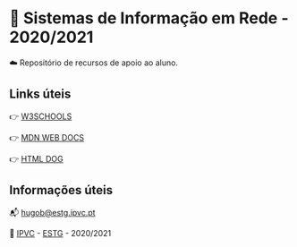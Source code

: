 # :open_file_folder: Sistemas de Informação em Rede - 2020/2021

:cloud: Repositório de recursos de apoio ao aluno.


## Links úteis

:point_right: [W3SCHOOLS](https://www.w3schools.com/)

:point_right: [MDN WEB DOCS](https://developer.mozilla.org/en-US/)

:point_right: [HTML DOG](https://www.htmldog.com/)


## Informações úteis
:mailbox_with_mail: hugob@estg.ipvc.pt 

:school: [IPVC](http://www.ipvc.pt/) - [ESTG](http://portal.ipvc.pt/portal/page/portal/estg) - 2020/2021

